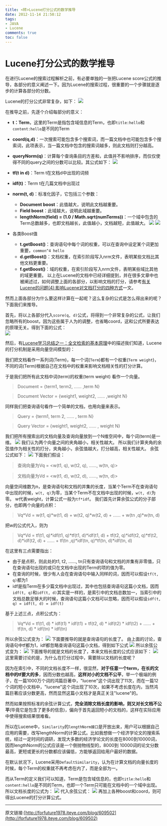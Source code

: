```yaml
---
title: <转>Lucene打分公式的数学推导
date: 2012-11-14 21:58:12
tags:
- JAVA
- Lucene
comments: true
toc: false
---
```


# Lucene打分公式的数学推导

在进行Lucene的搜索过程解析之前，有必要单独的一张把Lucene score公式的推导，各部分的意义阐述一下。因为Lucene的搜索过程，很重要的一个步骤就是逐步的计算各部分的分数。

Lucene的打分公式非常复杂，如下：
![](/img/2012/11/14/1.png)

在推导之前，先逐个介绍每部分的意义：
<!--more-->
* **t：Term**，这里的Term是指包含域信息的Term，也即`title:hello`和`content:hello`是不同的Term
* **coord(q,d)**：一次搜索可能包含多个搜索词，而一篇文档中也可能包含多个搜索词，此项表示，当一篇文档中包含的搜索词越多，则此文档则打分越高。
* **queryNorm(q)**：计算每个查询条目的方差和，此值并不影响排序，而仅仅使得不同的query之间的分数可以比较。其公式如下：
![](/img/2012/11/14/2.png)

* **tf(t in d)**：Term t在文档d中出现的词频
* **idf(t)**：Term t在几篇文档中出现过
* **norm(t, d)**：标准化因子，它包括三个参数：
	* **Document boost**：此值越大，说明此文档越重要。
	* **Field boost**：此域越大，说明此域越重要。
	* **lengthNorm(field) = (1.0 / Math.sqrt(numTerms))**：一个域中包含的Term总数越多，也即文档越长，此值越小，文档越短，此值越大。
![](/img/2012/11/14/3.png)
![](/img/2012/11/14/4.png)

* 各类Boost值
	* **t.getBoost()**：查询语句中每个词的权重，可以在查询中设定某个词更加重要，`common^4 hello`
	* **d.getBoost()**：文档权重，在索引阶段写入nrm文件，表明某些文档比其他文档更重要。
	* **f.getBoost()**：域的权重，在索引阶段写入nrm文件，表明某些域比其他的域更重要。
以上在Lucene的文档中已经详细提到，并在很多文章中也被阐述过，如何调整上面的各部分，以影响文档的打分，请参考[有关Lucene的问题(4):影响Lucene对文档打分的四种方式](http://forfuture1978.javaeye.com/blog/591804)一文。

然而上面各部分为什么要这样计算在一起呢？这么复杂的公式是怎么得出来的呢？下面我们来推导。

首先，将以上各部分代入`score(q, d)`公式，将得到一个非常复杂的公式，让我们忽略所有的boost，因为这些属于人为的调整，也省略coord，这和公式所要表达的原理无关。得到下面的公式：  
![](/img/2012/11/14/5.png)

然后，有[Lucene学习总结之一：全文检索的基本原理](http://forfuture1978.javaeye.com/blog/546771)中的描述我们知道，Lucene的打分机制是采用向量空间模型的：

我们把文档看作一系列词(Term)，每一个词(`Term`)都有一个权重(`Term weight`)，不同的词(Term)根据自己在文档中的权重来影响文档相关性的打分计算。

于是我们把所有此文档中词(term)的权重(term weight) 看作一个向量。
> Document = {term1, term2, …… ,term N}

> Document Vector = {weight1, weight2, …… ,weight N}

同样我们把查询语句看作一个简单的文档，也用向量来表示。

> Query = {term1, term 2, …… , term N}

> Query Vector = {weight1, weight2, …… , weight N}

我们把所有搜索出的文档向量及查询向量放到一个N维空间中，每个词(term)是一维。
![](/img/2012/11/14/6.png)
我们认为两个向量之间的夹角越小，相关性越大。
所以我们计算夹角的余弦值作为相关性的打分，夹角越小，余弦值越大，打分越高，相关性越大。
余弦公式如下：
![](/img/2012/11/14/7.png)
下面我们假设：
> 查询向量为Vq = <w(t1, q), w(t2, q), ……, w(tn, q)>

> 文档向量为Vd = <w(t1, d), w(t2, d), ……, w(tn, d)>

向量空间维数为n，是查询语句和文档的并集的长度，当某个Term不在查询语句中出现的时候，`w(t, q)`为零，当某个Term不在文档中出现的时候，`w(t, d)`为零。
w代表weight，计算公式一般为`tf*idf`。
我们首先计算余弦公式的分子部分，也即两个向量的点积：

> Vq\*Vd = w(t1, q)\*w(t1, d) + w(t2, q)\*w(t2, d) + …… + w(tn ,q)\*w(tn, d)

把w的公式代入，则为

> Vq\*Vd = tf(t1, q)\*idf(t1, q)\*tf(t1, d)\*idf(t1, d) + tf(t2, q)\*idf(t2, q)\*tf(t2, d)\*idf(t2, d) + …… + tf(tn ,q)\*idf(tn, q)\*tf(tn, d)\*idf(tn, d)

在这里有三点需要指出：

* 由于是点积，则此处的t1, t2, ……, tn只有查询语句和文档的并集有非零值，只在查询语句出现的或只在文档中出现的Term的项的值为零。
* 在查询的时候，很少有人会在查询语句中输入同样的词，因而可以假设`tf(t, q)`都为1
* idf是指Term在多少篇文档中出现过，其中也包括查询语句这篇小文档，因而`idf(t, q)`和`idf(t, d)`其实是一样的，是索引中的文档总数加一，当索引中的文档总数足够大的时候，查询语句这篇小文档可以忽略，因而可以假设`idf(t, q) = idf(t, d) = idf(t)`

基于上述三点，点积公式为：

> Vq*Vd = tf(t1, d) * idf(t1) * idf(t1) + tf(t2, d) * idf(t2) * idf(t2) + …… + tf(tn, d) * idf(tn) * idf(tn)

所以余弦公式变为：
![](/img/2012/11/14/8.png)
下面要推导的就是查询语句的长度了。
由上面的讨论，查询语句中tf都为1，idf都忽略查询语句这篇小文档，得到如下公式
![](/img/2012/11/14/9.png)
所以余弦公式变为：
![](/img/2012/11/14/10.png)
下面推导的就是文档的长度了，本来文档长度的公式应该如下：
![](/img/2012/11/14/11.png)
这里需要讨论的是，为什么在打分过程中，需要除以文档的长度呢？

因为在索引中，不同的文档长度不一样，很显然，**对于任意一个term，在长的文档中的tf要大的多**，因而分数也越高，**这样对小的文档不公平**，举一个极端的例子，在一篇1000万个词的鸿篇巨著中，"lucene"这个词出现了11次，而在一篇12个词的短小文档中，"lucene"这个词出现了10次，如果不考虑长度在内，当然鸿篇巨著应该分数更高，然而显然这篇小文档才是真正关注"lucene"的。

然而如果按照标准的余弦计算公式，**完全消除文档长度的影响，则又对长文档不公平**(毕竟它是包含了更多的信息)，偏向于首先返回短小的文档的，这样在实际应用中使得搜索结果很难看。

所以在Lucene中，`Similarity`的`lengthNorm接口`是开放出来，用户可以根据自己应用的需要，改写lengthNorm的计算公式。比如我想做一个经济学论文的搜索系统，经过一定时间的调研，发现大多数的经济学论文的长度在8000到10000词，因而lengthNorm的公式应该是一个倒抛物线型的，8000到 10000词的论文分数最高，更短或更长的分数都应该偏低，方能够返回给用户最好的数据。

在默认状况下，Lucene采用`DefaultSimilarity`，认为在计算文档的向量长度的时候，每个Term的权重就不再考虑在内了，而是全部为一。

而从Term的定义我们可以知道，Term是包含域信息的，也即`title:hello`和`content:hello`是不同的Term，也即一个Term只可能在文档中的一个域中出现。
所以文档长度的公式为：
![](/img/2012/11/14/12.png)
代入余弦公式：
![](/img/2012/11/14/13.png)
再加上各种boost和coord，则可得出Lucene的打分计算公式。

---
原文链接:[http://forfuture1978.iteye.com/blog/609502](http://forfuture1978.iteye.com/blog/609502)

